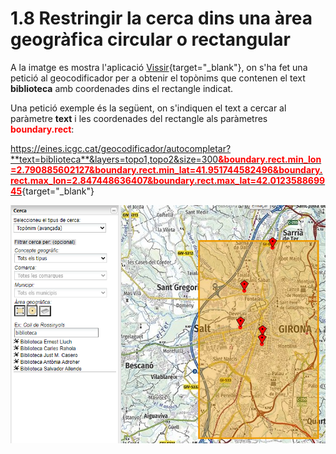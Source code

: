 # 1.8 Restringir la cerca dins una àrea geogràfica circular o rectangular
A la imatge es mostra l'aplicació [Vissir](http://srv.icgc.cat/vissir3/){target="_blank"}, on s'ha fet una petició al geocodificador per a obtenir el topònims que contenen el text **biblioteca** amb coordenades dins el rectangle indicat.

Una petició exemple és la següent, on s'indiquen el text a cercar al paràmetre **text** i les coordenades del rectangle als paràmetres <span style="color:red">**boundary.rect**</span>: 

[https://eines.icgc.cat/geocodificador/autocompletar?**text=biblioteca**&layers=topo1,topo2&size=300<span style="color:red">**&boundary.rect.min_lon=2.790885602127&boundary.rect.min_lat=41.951744582496&boundary.rect.max_lon=2.847448636407&boundary.rect.max_lat=42.012358869945**</span>](https://eines.icgc.cat/geocodificador/autocompletar?text=biblioteca&layers=topo1,topo2&size=300&boundary.rect.min_lon=2.790885602127&boundary.rect.min_lat=41.951744582496&boundary.rect.max_lon=2.847448636407&boundary.rect.max_lat=42.012358869945){target="_blank"}

![](img/cerca_rectangle.png)